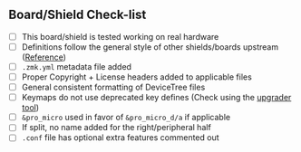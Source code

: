 <!-- If you're adding a board/shield please fill out this check-list, otherwise you can delete it -->
## Board/Shield Check-list
 - [ ] This board/shield is tested working on real hardware
 - [ ] Definitions follow the general style of other shields/boards upstream ([Reference](https://zmk.dev/docs/development/new-shield))
 - [ ] `.zmk.yml` metadata file added
 - [ ] Proper Copyright + License headers added to applicable files
 - [ ] General consistent formatting of DeviceTree files
 - [ ] Keymaps do not use deprecated key defines (Check using the [upgrader tool](https://zmk.dev/docs/codes/keymap-upgrader))
 - [ ] `&pro_micro` used in favor of `&pro_micro_d/a` if applicable
 - [ ] If split, no name added for the right/peripheral half
 - [ ] `.conf` file has optional extra features commented out
